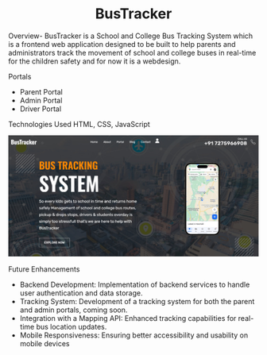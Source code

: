 <h1 align="center">BusTracker</h1>
Overview-
BusTracker is a  School and College Bus Tracking System which is a frontend web application designed to be built to  help parents and administrators track the movement of school and college buses in real-time for the children safety and for now it is a webdesign. 

Portals
- Parent Portal
- Admin Portal
- Driver Portal

Technologies Used
HTML,
CSS,
JavaScript

![preview img](/preview.png)

Future Enhancements
- Backend Development: Implementation of backend services to handle user authentication and data storage.
- Tracking System: Development of a tracking system for both the parent and admin portals, coming soon.
- Integration with a Mapping API: Enhanced tracking capabilities for real-time bus location updates.
- Mobile Responsiveness: Ensuring better accessibility and usability on mobile devices
